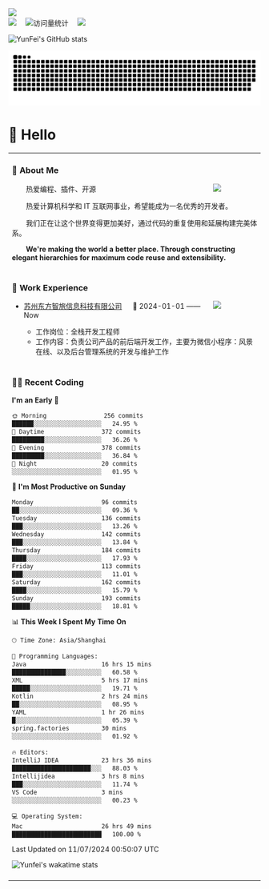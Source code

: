   <!-- dynamic typing effect 动态打字效果 -->
  <div>
    <a href="http://yunfei.plus">
      <img src="https://readme-typing-svg.demolab.com?font=Fira+Code&pause=1000&width=435&lines=console.log(%22Hello%2C%20World%22);祝您今天愉快!&center=true&size=27" />
    </a>
  </div>

  <div>
    <a href="http://yunfei.plus/"><img src="https://img.shields.io/badge/Website-博客-8c36db" /></a>&emsp;
    <!-- visitor -->
    <img src="https://komarev.com/ghpvc/?username=yunfeidog&label=Views&color=orange&style=flat" alt="访问量统计" />&emsp;
    <!-- wakatime -->    
    <a href="https://wakatime.com/@yunfeidog"><img src="https://wakatime.com/badge/user/42d0678c-368b-448b-9a77-5d21c5b55352.svg" /></a>
  </div>

![YunFei's GitHub stats](https://github-readme-stats.vercel.app/api?username=yunfeidog)

![snake](./dist/github-contribution-grid-snake.svg)

#  🙋 Hello

<table>


<tr><td>

### 🤺 About Me

<img align="right" width="88" src="https://cdn.jsdelivr.net/gh/yunfeidog/yunfeidog/assets/images/jobs.png" />

<p>&emsp;&emsp;热爱编程、插件、开源</p>
<p>&emsp;&emsp;热爱计算机科学和 IT 互联网事业，希望能成为一名优秀的开发者。</p>
<p>&emsp;&emsp;我们正在让这个世界变得更加美好，通过代码的重复使用和延展构建完美体系。</p>
<p>&emsp;&emsp;<strong>We're making the world a better place. Through constructing elegant hierarchies for maximum code reuse and extensibility.</strong></p>

</td></tr> 

<tr><td>

### 🏢 Work Experience

<img align="right" width="88" src="https://cdn.jsdelivr.net/gh/yunfeidog/yunfeidog/assets/images/yuanze.png" />

- [苏州东方智旅信息科技有限公司](http://www.leyoobao.com/) &emsp; 📌 2024-01-01 —— Now

    - 工作岗位：全栈开发工程师
    - 工作内容：负责公司产品的前后端开发工作，主要为微信小程序：风景在线、以及后台管理系统的开发与维护工作


</td></tr>

<tr><td>

### 👩‍💻 Recent Coding
<!--START_SECTION:waka-->
**I'm an Early 🐤** 

```text
🌞 Morning                256 commits         ██████░░░░░░░░░░░░░░░░░░░   24.95 % 
🌆 Daytime                372 commits         █████████░░░░░░░░░░░░░░░░   36.26 % 
🌃 Evening                378 commits         █████████░░░░░░░░░░░░░░░░   36.84 % 
🌙 Night                  20 commits          ░░░░░░░░░░░░░░░░░░░░░░░░░   01.95 % 
```
📅 **I'm Most Productive on Sunday** 

```text
Monday                   96 commits          ██░░░░░░░░░░░░░░░░░░░░░░░   09.36 % 
Tuesday                  136 commits         ███░░░░░░░░░░░░░░░░░░░░░░   13.26 % 
Wednesday                142 commits         ███░░░░░░░░░░░░░░░░░░░░░░   13.84 % 
Thursday                 184 commits         ████░░░░░░░░░░░░░░░░░░░░░   17.93 % 
Friday                   113 commits         ███░░░░░░░░░░░░░░░░░░░░░░   11.01 % 
Saturday                 162 commits         ████░░░░░░░░░░░░░░░░░░░░░   15.79 % 
Sunday                   193 commits         █████░░░░░░░░░░░░░░░░░░░░   18.81 % 
```


📊 **This Week I Spent My Time On** 

```text
🕑︎ Time Zone: Asia/Shanghai

💬 Programming Languages: 
Java                     16 hrs 15 mins      ███████████████░░░░░░░░░░   60.58 % 
XML                      5 hrs 17 mins       █████░░░░░░░░░░░░░░░░░░░░   19.71 % 
Kotlin                   2 hrs 24 mins       ██░░░░░░░░░░░░░░░░░░░░░░░   08.95 % 
YAML                     1 hr 26 mins        █░░░░░░░░░░░░░░░░░░░░░░░░   05.39 % 
spring.factories         30 mins             ░░░░░░░░░░░░░░░░░░░░░░░░░   01.92 % 

🔥 Editors: 
IntelliJ IDEA            23 hrs 36 mins      ██████████████████████░░░   88.03 % 
Intellijidea             3 hrs 8 mins        ███░░░░░░░░░░░░░░░░░░░░░░   11.74 % 
VS Code                  3 mins              ░░░░░░░░░░░░░░░░░░░░░░░░░   00.23 % 

💻 Operating System: 
Mac                      26 hrs 49 mins      █████████████████████████   100.00 % 
```


 Last Updated on 11/07/2024 00:50:07 UTC
<!--END_SECTION:waka-->

![Yunfei's wakatime stats](https://github-readme-stats.vercel.app/api/wakatime?username=yunfeidog)

</td></tr>




<tr><td>

